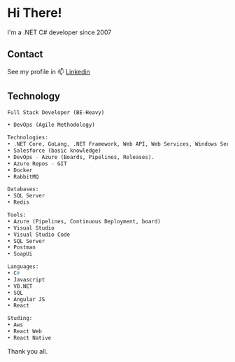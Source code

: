 # Hi There!

I'm a .NET C# developer since 2007

## Contact

 See my profile in 📫 [Linkedin](https://www.linkedin.com/in/bruno-gouveia-schoola-795b8b21/?locale=en_US) 


## Technology

```python
Full Stack Developer (BE-Heavy) 

• DevOps (Agile Methodology)

Technologies:
• .NET Core, GoLang, .NET Framework, Web API, Web Services, Windows Services, Workers, Angular, React Js, Dapper, Entity Framework and all microsoft projects using dependence injection.
• Salesforce (basic knowledge)
• DevOps - Azure (Boards, Pipelines, Releases).
• Azure Repos - GIT
• Docker
• RabbitMQ

Databases:
• SQL Server
• Redis

Tools:
• Azure (Pipelines, Continuous Deployment, board)
• Visual Studio
• Visual Studio Code
• SQL Server
• Postman
• SoapUi

Languages:
• C#
• Javascript
• VB.NET
• SQL
• Angular JS
• React

Studing:
• Aws
• React Web
• React Native
```
Thank you all.

<!--
**bschoola/bschoola** is a ✨ _special_ ✨ repository because its `README.md` (this file) appears on your GitHub profile.

Here are some ideas to get you started:

- 🔭 I’m currently working on ...
- 🌱 I’m currently learning ...
- 👯 I’m looking to collaborate on ...
- 🤔 I’m looking for help with ...
- 💬 Ask me about ...
- 📫 How to reach me: ...
- 😄 Pronouns: ...
- ⚡ Fun fact: ...
-->
